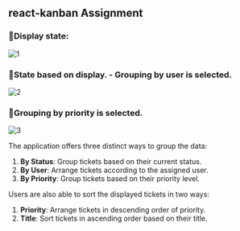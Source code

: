 ## react-kanban Assignment

### 🔴Display state: 
![1](https://github.com/Ambuj-Pandey/https---github.com-Ambuj-Pandey-Kanban_Assignment/assets/78492933/aeb5d4cc-7b7c-4b23-b04d-6ebb63ca1502)

### 🔴State based on display. - Grouping by user is selected.
![2](https://github.com/Ambuj-Pandey/https---github.com-Ambuj-Pandey-Kanban_Assignment/assets/78492933/bfbdb1b5-9522-426c-8bc8-1dfb05662a13)

### 🔴Grouping by priority is selected.
![3](https://github.com/Ambuj-Pandey/https---github.com-Ambuj-Pandey-Kanban_Assignment/assets/78492933/edc7500e-e1ca-418d-8dcf-820760cc8565)

The application offers three distinct ways to group the data:

1. **By Status**: Group tickets based on their current status.
2. **By User**: Arrange tickets according to the assigned user.
3. **By Priority**: Group tickets based on their priority level.

Users are also able to sort the displayed tickets in two ways:

1. **Priority**: Arrange tickets in descending order of priority.
2. **Title**: Sort tickets in ascending order based on their title.
